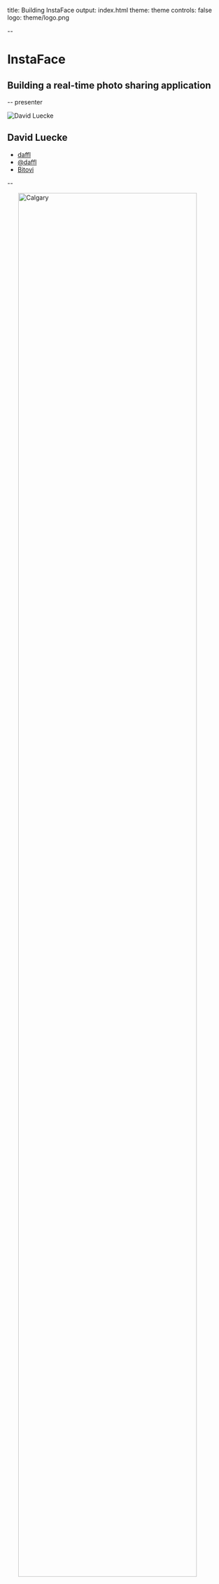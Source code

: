 title: Building InstaFace
output: index.html
theme: theme
controls: false
logo: theme/logo.png

--

# InstaFace

## Building a real-time photo sharing application

-- presenter

![David Luecke](http://gravatar.com/avatar/a14850281f19396480bdba4aab2d52ef?s=200)

## David Luecke

* [<i class="fa fa-github"></i> daffl](https://github.com/daffl)
* [<i class="fa fa-twitter"></i> @daffl](http://twitter.com/daffl)
* [<i class="fa fa-home"></i> Bitovi](http://bitovi.com)

--

<img src="img/calgary.jpg" style="width: 90%; margin: 0 auto; display: block;" alt="Calgary" />

--

# [FeathersJS](http://feathersjs.com)

A NodeJS library based on Express for creating RESTful and websocket based APIs:

  ```javascript
  var feathers = require('feathers');

  var todoService = {
    get: function(id, params, callback) {
      callback(null, {
        id: id,
        description: 'You have to do ' + id + '!'
      });
    }
  };

  feathers().configure(feathers.socketio())
      .use('/todos', todoService)
      .listen(8000);
  ```

--

# Connecting to services

REST

```bash
GET todos/dishes
{
  "id": "dishes",
  "description": "You have to do dishes!"
}
```

SocketIO

```javascript
<script src="http://localhost:8000/socket.io/socket.io.js" />
<script type="text/javascript">
  var socket = io.connect('http://localhost:8000/');

  socket.emit('todos::get', 'laundry', {}, function(error, todo) {
    todo.id // -> "laundry"
    todo.description // "You have to do laundry!"
  });
</script>
```

--

# A Feathers service

Can be any JavaScript object that provides one or more of the following methods:

```javascript
var myService = {
  find: function(params, callback) {},

  get: function(id, params, callback) {},

  create: function(data, params, callback) {},

  update: function(id, data, params, callback) {},

  patch: function(id, data, params, callback) {},

  remove: function(id, params, callback) {},

  setup: function(app) {}
}
```

--

# HTML 5 video

```javascript
var video = document.getElementsByTagName('video')[0];
var connect = function (stream) {
  video.src = window.URL ? window.URL.createObjectURL(stream) : stream;
  video.play();
};
var error = function (e) {
  alert(e.message);
};

navigator.getMedia = (navigator.getUserMedia ||
  navigator.webkitGetUserMedia ||
  navigator.mozGetUserMedia ||
  navigator.msGetUserMedia);
navigator.getMedia({ video: true }, connect, error);
```

--

# Taking a picture

```javascript
var video = document.getElementsByTagName('video')[0];
var canvas = document.createElement('canvas');
var ctx = canvas.getContext('2d');

canvas.width = options.width || video.videoWidth;
canvas.height = options.height || video.videoHeight;
ctx.drawImage(video, 0, 0, canvas.width, canvas.height);

canvas.toDataURL() // Base 64 encoded image
```

